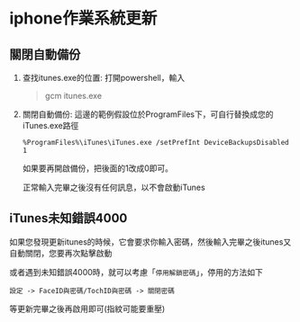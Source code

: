 # iphone作業系統更新

## 關閉自動備份

1. 查找itunes.exe的位置: 打開powershell，輸入
    > gcm itunes.exe
2. 關閉自動備份:
   這邊的範例假設位於ProgramFiles下，可自行替換成您的iTunes.exe路徑

    ```
    %ProgramFiles%\iTunes\iTunes.exe /setPrefInt DeviceBackupsDisabled 1
    ```

    如果要再開啟備份，把後面的1改成0即可。

    正常輸入完畢之後沒有任何訊息，以不會啟動iTunes

## iTunes未知錯誤4000

如果您發現更新itunes的時候，它會要求你輸入密碼，然後輸入完畢之後itunes又自動關閉，您要再次點擊啟動

或者遇到未知錯誤4000時，就可以考慮「`停用解鎖密碼`」，停用的方法如下

```
設定 -> FaceID與密碼/TochID與密碼 -> 關閉密碼
```

等更新完畢之後再啟用即可(指紋可能要重壓)
